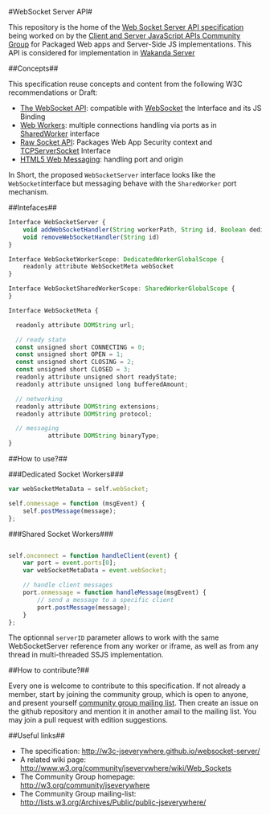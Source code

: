 #WebSocket Server API#


This repository is the home of the [Web Socket Server API specification](http://w3c-jseverywhere.github.io/websocket-server/) being worked on by the [Client and Server JavaScript APIs Community Group](http://w3.org/community/jseverywhere) for Packaged Web apps and Server-Side JS implementations. This API is considered for implementation in [Wakanda Server](http://wakandadb.org)


##Concepts##

This specification reuse concepts and content from the following W3C recommendations or Draft:

* [The WebSocket API](http://www.w3.org/TR/websockets/): compatible with [WebSocket](http://www.w3.org/TR/websockets/#websocket) the Interface and its JS Binding
* [Web Workers](http://www.w3.org/TR/workers/): multiple connections handling via ports as in [SharedWorker](http://www.w3.org/TR/workers/#shared-workers-and-the-sharedworker-interface) interface
* [Raw Socket API](http://www.w3.org/TR/raw-sockets/): Packages Web App Security context and [TCPServerSocket](http://raw-sockets.sysapps.org/#interface-tcpserversocket) Interface
* [HTML5 Web Messaging](http://www.w3.org/TR/webmessaging): handling port and origin

In Short, the proposed `WebSocketServer` interface looks like the `WebSocket`interface but messaging behave with the `SharedWorker` port mechanism.


##Intefaces##

```JavaScript
Interface WebSocketServer {
	void addWebSocketHandler(String workerPath, String id, Boolean dedicatedOrShared)
	void removeWebSocketHandler(String id)
}
```

```JavaScript
Interface WebSocketWorkerScope: DedicatedWorkerGlobalScope {
	readonly attribute WebSocketMeta webSocket
}
```

```JavaScript
Interface WebSocketSharedWorkerScope: SharedWorkerGlobalScope {
}
```

```JavaScript
Interface WebSocketMeta {

  readonly attribute DOMString url;

  // ready state
  const unsigned short CONNECTING = 0;
  const unsigned short OPEN = 1;
  const unsigned short CLOSING = 2;
  const unsigned short CLOSED = 3;
  readonly attribute unsigned short readyState;
  readonly attribute unsigned long bufferedAmount;

  // networking
  readonly attribute DOMString extensions;
  readonly attribute DOMString protocol;

  // messaging
           attribute DOMString binaryType;
}
```

##How to use?##

###Dedicated Socket Workers###

```JavaScript
var webSocketMetaData = self.webSocket;

self.onmessage = function (msgEvent) {
	self.postMessage(message);
};

```

###Shared Socket Workers###
```JavaScript

self.onconnect = function handleClient(event) {
	var port = event.ports[0];
	var webSocketMetaData = event.webSocket;

	// handle client messages
	port.onmessage = function handleMessage(msgEvent) {
		// send a message to a specific client
		port.postMessage(message);
	}
};
```

The optionnal `serverID` parameter allows to work with the same WebSocketServer reference from any worker or iframe, as well as from any thread in multi-threaded SSJS implementation.


##How to contribute?##

Every one is welcome to contribute to this specification.
If not already a member, start by joining the community group, which is open to anyone, and present yourself [community group mailing list](public-jseverywhere@w3.org). Then create an issue on the github repository and mention it in another amail to the mailing list. You may join a pull request with edition suggestions.


##Useful links##

* The specification: http://w3c-jseverywhere.github.io/websocket-server/
* A related wiki page: http://www.w3.org/community/jseverywhere/wiki/Web_Sockets
* The Community Group homepage: http://w3.org/community/jseverywhere
* The Community Group mailing-list: http://lists.w3.org/Archives/Public/public-jseverywhere/
